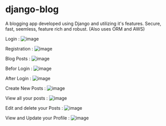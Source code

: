 # django-blog
A blogging app developed using Django and utilizing it's features. Secure, fast, seemless, feature rich and robust. (Also uses ORM and AWS)


Login : 
![image](https://user-images.githubusercontent.com/39957304/187084146-c95bc60e-16ab-4aba-b7c8-1a11287a8fe3.png)


Registration : 
![image](https://user-images.githubusercontent.com/39957304/187084163-85c09416-835b-4845-a313-c654340f3da2.png)


Blog Posts : 
![image](https://user-images.githubusercontent.com/39957304/187084188-b9d4dc35-8d08-4ef1-9c1f-eade3d510292.png)


Befor Login : 
![image](https://user-images.githubusercontent.com/39957304/187084478-8c8495a5-0e21-49dd-afd3-1e1964f78623.png)


After Login :
![image](https://user-images.githubusercontent.com/39957304/187084232-1cf89a0d-d8fe-478e-8394-04d0631c7aa5.png)


Create New Posts : 
![image](https://user-images.githubusercontent.com/39957304/187084282-09578b43-e61d-4ed3-afd5-7606eec0561a.png)


View all your posts :
![image](https://user-images.githubusercontent.com/39957304/187084323-b9c9e41d-2f20-49f2-9f7d-21935748982f.png)


Edit and delete your Posts : 
![image](https://user-images.githubusercontent.com/39957304/187084344-1541485a-e300-4844-818b-a65b6f3c05d4.png)


View and Update your Profile :
![image](https://user-images.githubusercontent.com/39957304/187084369-f2f048f2-45d8-44c8-8b5e-89c832101b20.png)


